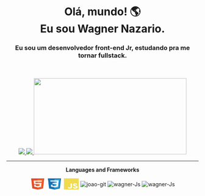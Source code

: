 <div align="center"> 
 <h1>Olá, mundo! 🌎 
 <br>
 Eu sou Wagner Nazario.</h1>
 <h3>Eu sou um desenvolvedor front-end Jr, estudando pra me tornar fullstack.</h3>
</div>
<br>
<br>
<div align="center">
  <a href="https://github.com/wagnernazarios">
  <img height="180em" src="https://github-readme-stats.vercel.app/api?username=wagnernazarios&show_icons=true&theme=dracula&include_all_commits=true&count_private=true"/>
  <img height="180em" src="https://github-readme-stats.vercel.app/api/top-langs/?username=wagnernazarios&layout=compact&langs_count=7&theme=dracula"/>
  <a href="https://github.com/wagnernazarios">
  <a href="https://git.io/streak-stats"><img height="200em" width="400em" src="https://streak-stats.demolab.com?user=wagnernazarios&theme=dracula&locale=pt-  br&date_format=j%20M%5B%20Y%5D"/></a>
  </div>
<hr>
 <div align="center">
   <p><strong>Languages and Frameworks</strong></p>
  <img align="center"  height="30" width="40" src="https://raw.githubusercontent.com/devicons/devicon/master/icons/html5/html5-original.svg">
  <img align="center"  height="30" width="40" src="https://raw.githubusercontent.com/devicons/devicon/master/icons/css3/css3-original.svg">
  <img align="center"  height="30" width="40" src="https://raw.githubusercontent.com/devicons/devicon/master/icons/javascript/javascript-plain.svg">
  <img align="center" height="30" alt="joao-git" width="40" src="https://cdn.jsdelivr.net/gh/devicons/devicon/icons/git/git-original.svg"/>         
 <img align="center" alt="wagner-Js" height="30" width="40" src="https://files.brandlogos.net/svg/PjKl3aKXeF/bootstrap-logo-5247297pJQ_brandlogos.net.svg">
  <img align="center" alt="wagner-Js" height="30" width="40" src="https://upload.wikimedia.org/wikipedia/commons/2/27/PHP-logo.svg">
  </div>
